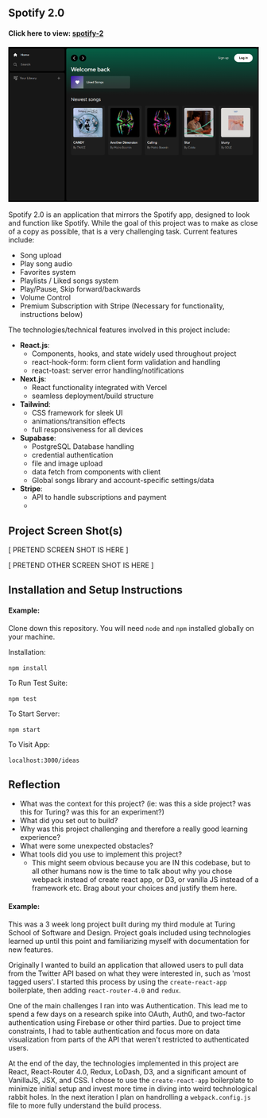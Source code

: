 ## Spotify 2.0

#### Click here to view: [spotify-2](https://spotify-2-zeta.vercel.app/)
![Preview](/assets/images/preview.png)


Spotify 2.0 is an application that mirrors the Spotify app, designed to look and function like Spotify. While the goal of this project was to make as close of a copy as possible, that is a very challenging task. Current features include:

- Song upload
- Play song audio
- Favorites system
- Playlists / Liked songs system
- Play/Pause, Skip forward/backwards
- Volume Control
- Premium Subscription with Stripe (Necessary for functionality, instructions below)

The technologies/technical features involved in this project include:

- __React.js__:
  - Components, hooks, and state widely used throughout project
  - react-hook-form: form client form validation and handling
  - react-toast: server error handling/notifications
- __Next.js__:
  - React functionality integrated with Vercel
  - seamless deployment/build structure
- __Tailwind__:
  - CSS framework for sleek UI
  - animations/transition effects
  - full responsiveness for all devices
- __Supabase__:
  - PostgreSQL Database handling
  - credential authentication
  - file and image upload
  - data fetch from components with client
  - Global songs library and account-specific settings/data
- __Stripe__:
  - API to handle subscriptions and payment
  - 

## Project Screen Shot(s)

[ PRETEND SCREEN SHOT IS HERE ]

[ PRETEND OTHER SCREEN SHOT IS HERE ]

## Installation and Setup Instructions

#### Example:  

Clone down this repository. You will need `node` and `npm` installed globally on your machine.  

Installation:

`npm install`  

To Run Test Suite:  

`npm test`  

To Start Server:

`npm start`  

To Visit App:

`localhost:3000/ideas`  

## Reflection

  - What was the context for this project? (ie: was this a side project? was this for Turing? was this for an experiment?)
  - What did you set out to build?
  - Why was this project challenging and therefore a really good learning experience?
  - What were some unexpected obstacles?
  - What tools did you use to implement this project?
      - This might seem obvious because you are IN this codebase, but to all other humans now is the time to talk about why you chose webpack instead of create react app, or D3, or vanilla JS instead of a framework etc. Brag about your choices and justify them here.  

#### Example:  

This was a 3 week long project built during my third module at Turing School of Software and Design. Project goals included using technologies learned up until this point and familiarizing myself with documentation for new features.  

Originally I wanted to build an application that allowed users to pull data from the Twitter API based on what they were interested in, such as 'most tagged users'. I started this process by using the `create-react-app` boilerplate, then adding `react-router-4.0` and `redux`.  

One of the main challenges I ran into was Authentication. This lead me to spend a few days on a research spike into OAuth, Auth0, and two-factor authentication using Firebase or other third parties. Due to project time constraints, I had to table authentication and focus more on data visualization from parts of the API that weren't restricted to authenticated users.

At the end of the day, the technologies implemented in this project are React, React-Router 4.0, Redux, LoDash, D3, and a significant amount of VanillaJS, JSX, and CSS. I chose to use the `create-react-app` boilerplate to minimize initial setup and invest more time in diving into weird technological rabbit holes. In the next iteration I plan on handrolling a `webpack.config.js` file to more fully understand the build process.
